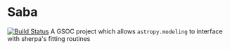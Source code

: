 # Saba
[![Build Status](https://travis-ci.org/nocturnalastro/saba.svg?branch=sphinx-docs)](https://travis-ci.org/nocturnalastro/saba)
A GSOC project which allows `astropy.modeling` to interface with sherpa's fitting routines
